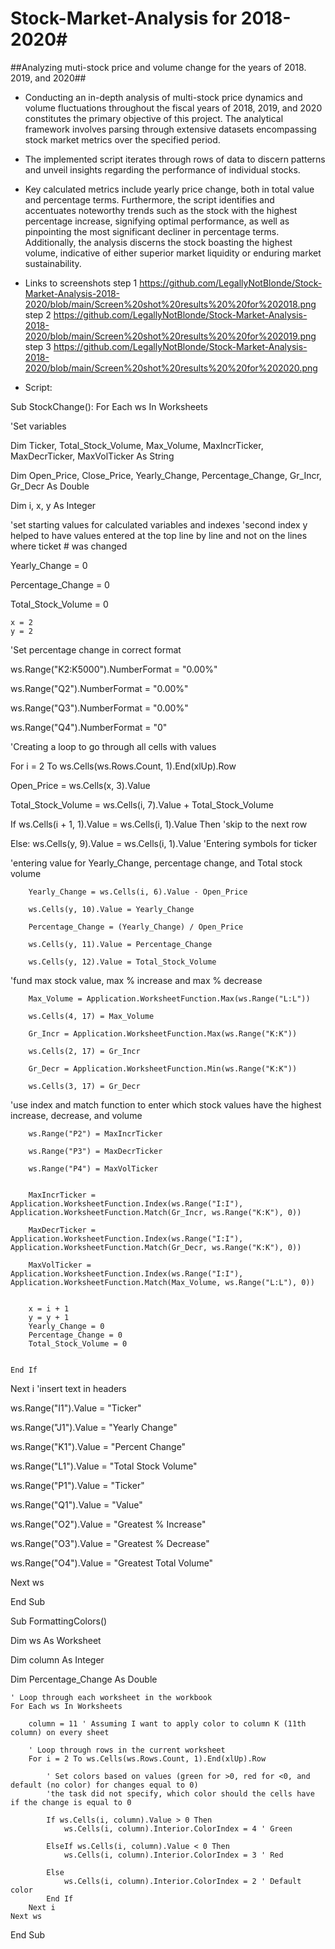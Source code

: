 # Stock-Market-Analysis for 2018-2020#

##Analyzing muti-stock price and volume change for the years of 2018. 2019, and 2020##

* Conducting an in-depth analysis of multi-stock price dynamics and volume fluctuations throughout the fiscal years of 2018, 2019, and 2020 constitutes the primary objective of this project. The analytical framework involves parsing through extensive datasets encompassing stock market metrics over the specified period.
* The implemented script iterates through rows of data to discern patterns and unveil insights regarding the performance of individual stocks.
* Key calculated metrics include yearly price change, both in total value and percentage terms. Furthermore, the script identifies and accentuates noteworthy trends such as the stock with the highest percentage increase, signifying optimal performance, as well as pinpointing the most significant decliner in percentage terms. Additionally, the analysis discerns the stock boasting the highest volume, indicative of either superior market liquidity or enduring market sustainability.
* Links to screenshots
  step 1 https://github.com/LegallyNotBlonde/Stock-Market-Analysis-2018-2020/blob/main/Screen%20shot%20results%20%20for%202018.png
step 2 https://github.com/LegallyNotBlonde/Stock-Market-Analysis-2018-2020/blob/main/Screen%20shot%20results%20%20for%202019.png
step 3 https://github.com/LegallyNotBlonde/Stock-Market-Analysis-2018-2020/blob/main/Screen%20shot%20results%20%20for%202020.png



* Script:

Sub StockChange():
For Each ws In Worksheets

'Set variables

Dim Ticker, Total_Stock_Volume, Max_Volume, MaxIncrTicker, MaxDecrTicker, MaxVolTicker As String

Dim Open_Price, Close_Price, Yearly_Change, Percentage_Change, Gr_Incr, Gr_Decr As Double

Dim i, x, y As Integer

'set starting values for calculated variables and indexes
'second index y helped to have values entered at the top line by line and not on the lines where ticket # was changed

Yearly_Change = 0

Percentage_Change = 0

Total_Stock_Volume = 0

    x = 2
    y = 2

'Set percentage change in correct format

ws.Range("K2:K5000").NumberFormat = "0.00%"

ws.Range("Q2").NumberFormat = "0.00%"

ws.Range("Q3").NumberFormat = "0.00%"

ws.Range("Q4").NumberFormat = "0"


'Creating a loop to go through all cells with values


For i = 2 To ws.Cells(ws.Rows.Count, 1).End(xlUp).Row

Open_Price = ws.Cells(x, 3).Value

Total_Stock_Volume = ws.Cells(i, 7).Value + Total_Stock_Volume


If ws.Cells(i + 1, 1).Value = ws.Cells(i, 1).Value Then
    'skip to the next row
    

Else:
    ws.Cells(y, 9).Value = ws.Cells(i, 1).Value
'Entering symbols for ticker

'entering value for Yearly_Change, percentage change, and Total stock volume

        Yearly_Change = ws.Cells(i, 6).Value - Open_Price
        
        ws.Cells(y, 10).Value = Yearly_Change
        
        Percentage_Change = (Yearly_Change) / Open_Price
        
        ws.Cells(y, 11).Value = Percentage_Change
        
        ws.Cells(y, 12).Value = Total_Stock_Volume
        
        
'fund max stock value, max % increase and max % decrease

        Max_Volume = Application.WorksheetFunction.Max(ws.Range("L:L"))
        
        ws.Cells(4, 17) = Max_Volume
        
        Gr_Incr = Application.WorksheetFunction.Max(ws.Range("K:K"))

        ws.Cells(2, 17) = Gr_Incr
      
        Gr_Decr = Application.WorksheetFunction.Min(ws.Range("K:K"))
       
        ws.Cells(3, 17) = Gr_Decr
        
'use index and match function to enter which stock values have the highest increase, decrease, and volume
        
        ws.Range("P2") = MaxIncrTicker
        
        ws.Range("P3") = MaxDecrTicker
       
        ws.Range("P4") = MaxVolTicker
        
        
        MaxIncrTicker = Application.WorksheetFunction.Index(ws.Range("I:I"), Application.WorksheetFunction.Match(Gr_Incr, ws.Range("K:K"), 0))
       
        MaxDecrTicker = Application.WorksheetFunction.Index(ws.Range("I:I"), Application.WorksheetFunction.Match(Gr_Decr, ws.Range("K:K"), 0))
        
        MaxVolTicker = Application.WorksheetFunction.Index(ws.Range("I:I"), Application.WorksheetFunction.Match(Max_Volume, ws.Range("L:L"), 0))
        
        
        x = i + 1
        y = y + 1
        Yearly_Change = 0
        Percentage_Change = 0
        Total_Stock_Volume = 0


    End If

Next i
'insert text in headers

ws.Range("I1").Value = "Ticker"

ws.Range("J1").Value = "Yearly Change"

ws.Range("K1").Value = "Percent Change"

ws.Range("L1").Value = "Total Stock Volume"

ws.Range("P1").Value = "Ticker"

ws.Range("Q1").Value = "Value"

ws.Range("O2").Value = "Greatest % Increase"

ws.Range("O3").Value = "Greatest % Decrease"

ws.Range("O4").Value = "Greatest Total Volume"


Next ws


End Sub


Sub FormattingColors()


Dim ws As Worksheet
    
Dim column As Integer
    
Dim Percentage_Change As Double

    ' Loop through each worksheet in the workbook
    For Each ws In Worksheets
    
        column = 11 ' Assuming I want to apply color to column K (11th column) on every sheet

        ' Loop through rows in the current worksheet
        For i = 2 To ws.Cells(ws.Rows.Count, 1).End(xlUp).Row
        
            ' Set colors based on values (green for >0, red for <0, and default (no color) for changes equal to 0)
            'the task did not specify, which color should the cells have if the change is equal to 0
            
            If ws.Cells(i, column).Value > 0 Then
                ws.Cells(i, column).Interior.ColorIndex = 4 ' Green
                
            ElseIf ws.Cells(i, column).Value < 0 Then
                ws.Cells(i, column).Interior.ColorIndex = 3 ' Red
                
            Else
                ws.Cells(i, column).Interior.ColorIndex = 2 ' Default color
            End If
        Next i
    Next ws
End Sub






